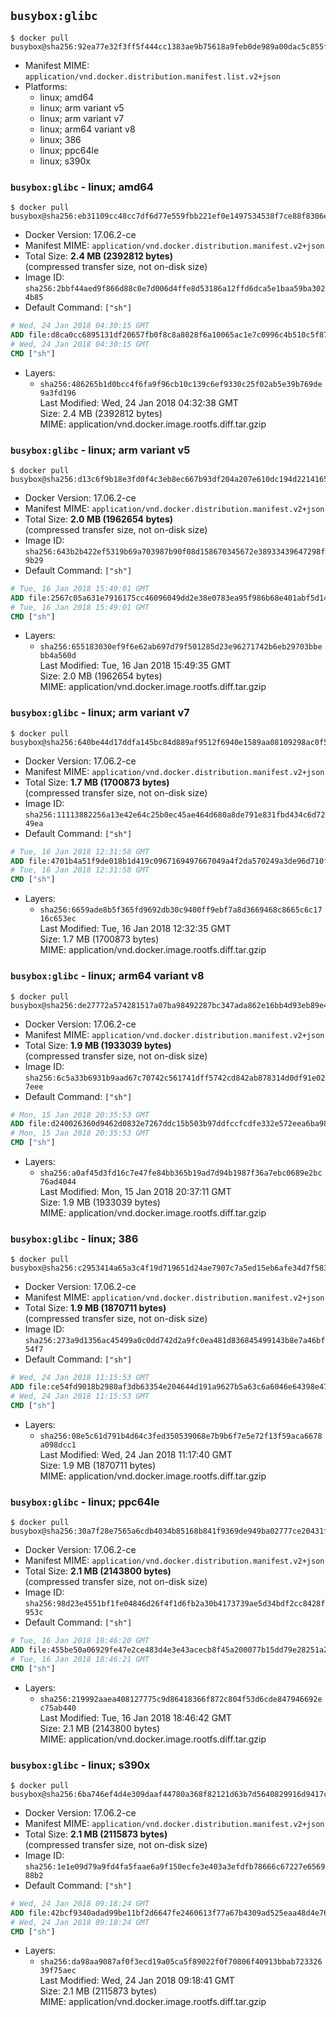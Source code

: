 ## `busybox:glibc`

```console
$ docker pull busybox@sha256:92ea77e32f3ff5f444cc1383ae9b75618a9feb0de989a00dac5c855f22e24127
```

-	Manifest MIME: `application/vnd.docker.distribution.manifest.list.v2+json`
-	Platforms:
	-	linux; amd64
	-	linux; arm variant v5
	-	linux; arm variant v7
	-	linux; arm64 variant v8
	-	linux; 386
	-	linux; ppc64le
	-	linux; s390x

### `busybox:glibc` - linux; amd64

```console
$ docker pull busybox@sha256:eb31109cc48cc7df6d77e559fbb221ef0e1497534538f7ce88f8306ee72b295a
```

-	Docker Version: 17.06.2-ce
-	Manifest MIME: `application/vnd.docker.distribution.manifest.v2+json`
-	Total Size: **2.4 MB (2392812 bytes)**  
	(compressed transfer size, not on-disk size)
-	Image ID: `sha256:2bbf44aed9f866d88c0e7d006d4ffe8d53186a12ffd6dca5e1baa59ba3024b85`
-	Default Command: `["sh"]`

```dockerfile
# Wed, 24 Jan 2018 04:30:15 GMT
ADD file:d8ca0cc6895131df20657fb0f8c8a8028f6a10065ac1e7c0996c4b510c5f87eb in / 
# Wed, 24 Jan 2018 04:30:15 GMT
CMD ["sh"]
```

-	Layers:
	-	`sha256:486265b1d0bcc4f6fa9f96cb10c139c6ef9330c25f02ab5e39b769de9a3fd196`  
		Last Modified: Wed, 24 Jan 2018 04:32:38 GMT  
		Size: 2.4 MB (2392812 bytes)  
		MIME: application/vnd.docker.image.rootfs.diff.tar.gzip

### `busybox:glibc` - linux; arm variant v5

```console
$ docker pull busybox@sha256:d13c6f9b18e3fd0f4c3eb8ec667b93df204a207e610dc194d2214165df12dd77
```

-	Docker Version: 17.06.2-ce
-	Manifest MIME: `application/vnd.docker.distribution.manifest.v2+json`
-	Total Size: **2.0 MB (1962654 bytes)**  
	(compressed transfer size, not on-disk size)
-	Image ID: `sha256:643b2b422ef5319b69a703987b90f08d158670345672e38933439647298f9b29`
-	Default Command: `["sh"]`

```dockerfile
# Tue, 16 Jan 2018 15:49:01 GMT
ADD file:2567c05a631e7916175cc46096049dd2e38e0783ea95f986b68e401abf5d1445 in / 
# Tue, 16 Jan 2018 15:49:01 GMT
CMD ["sh"]
```

-	Layers:
	-	`sha256:655183030ef9f6e62ab697d79f501285d23e96271742b6eb29703bbebb4a560d`  
		Last Modified: Tue, 16 Jan 2018 15:49:35 GMT  
		Size: 2.0 MB (1962654 bytes)  
		MIME: application/vnd.docker.image.rootfs.diff.tar.gzip

### `busybox:glibc` - linux; arm variant v7

```console
$ docker pull busybox@sha256:640be44d17ddfa145bc84d889af9512f6940e1589aa08109298ac0f5ed6a83b7
```

-	Docker Version: 17.06.2-ce
-	Manifest MIME: `application/vnd.docker.distribution.manifest.v2+json`
-	Total Size: **1.7 MB (1700873 bytes)**  
	(compressed transfer size, not on-disk size)
-	Image ID: `sha256:11113882256a13e42e64c25b0ec45ae464d680a8de791e831fbd434c6d7249ea`
-	Default Command: `["sh"]`

```dockerfile
# Tue, 16 Jan 2018 12:31:58 GMT
ADD file:4701b4a51f9de018b1d419c0967169497667049a4f2da570249a3de96d710f75 in / 
# Tue, 16 Jan 2018 12:31:58 GMT
CMD ["sh"]
```

-	Layers:
	-	`sha256:6659ade8b5f365fd9692db30c9400ff9ebf7a8d3669468c8665c6c1716c653ec`  
		Last Modified: Tue, 16 Jan 2018 12:32:35 GMT  
		Size: 1.7 MB (1700873 bytes)  
		MIME: application/vnd.docker.image.rootfs.diff.tar.gzip

### `busybox:glibc` - linux; arm64 variant v8

```console
$ docker pull busybox@sha256:de27772a574281517a07ba98492287bc347ada862e16bb4d93eb89e4f78e7424
```

-	Docker Version: 17.06.2-ce
-	Manifest MIME: `application/vnd.docker.distribution.manifest.v2+json`
-	Total Size: **1.9 MB (1933039 bytes)**  
	(compressed transfer size, not on-disk size)
-	Image ID: `sha256:6c5a33b6931b9aad67c70742c561741dff5742cd842ab878314d0df91e027eee`
-	Default Command: `["sh"]`

```dockerfile
# Mon, 15 Jan 2018 20:35:53 GMT
ADD file:d240026360d9462d0832e7267ddc15b503b97ddfccfcdfe332e572eea6ba98f4 in / 
# Mon, 15 Jan 2018 20:35:53 GMT
CMD ["sh"]
```

-	Layers:
	-	`sha256:a0af45d3fd16c7e47fe84bb365b19ad7d94b1987f36a7ebc0689e2bc76ad4044`  
		Last Modified: Mon, 15 Jan 2018 20:37:11 GMT  
		Size: 1.9 MB (1933039 bytes)  
		MIME: application/vnd.docker.image.rootfs.diff.tar.gzip

### `busybox:glibc` - linux; 386

```console
$ docker pull busybox@sha256:c2953414a65a3c4f19d719651d24ae7907c7a5ed15eb6afe34d7f583ab43c7e5
```

-	Docker Version: 17.06.2-ce
-	Manifest MIME: `application/vnd.docker.distribution.manifest.v2+json`
-	Total Size: **1.9 MB (1870711 bytes)**  
	(compressed transfer size, not on-disk size)
-	Image ID: `sha256:273a9d1356ac45499a0c0dd742d2a9fc0ea481d836845499143b8e7a46bf54f7`
-	Default Command: `["sh"]`

```dockerfile
# Wed, 24 Jan 2018 11:15:53 GMT
ADD file:ce54fd9018b2980af3db63354e204644d191a9627b5a63c6a6046e64398e4700 in / 
# Wed, 24 Jan 2018 11:15:53 GMT
CMD ["sh"]
```

-	Layers:
	-	`sha256:08e5c61d791b4d64c3fed350539068e7b9b6f7e5e72f13f59aca6678a098dcc1`  
		Last Modified: Wed, 24 Jan 2018 11:17:40 GMT  
		Size: 1.9 MB (1870711 bytes)  
		MIME: application/vnd.docker.image.rootfs.diff.tar.gzip

### `busybox:glibc` - linux; ppc64le

```console
$ docker pull busybox@sha256:30a7f28e7565a6cdb4034b85168b841f9369de949ba02777ce20431f8e2a7844
```

-	Docker Version: 17.06.2-ce
-	Manifest MIME: `application/vnd.docker.distribution.manifest.v2+json`
-	Total Size: **2.1 MB (2143800 bytes)**  
	(compressed transfer size, not on-disk size)
-	Image ID: `sha256:98d23e4551bf1fe04846d26f4f1d6fb2a30b4173739ae5d34bdf2cc8428f953c`
-	Default Command: `["sh"]`

```dockerfile
# Tue, 16 Jan 2018 18:46:20 GMT
ADD file:455be50a06929fe47e2ce483d4e3e43acecb8f45a200077b15dd79e28251a209 in / 
# Tue, 16 Jan 2018 18:46:21 GMT
CMD ["sh"]
```

-	Layers:
	-	`sha256:219992aaea408127775c9d86418366f872c804f53d6cde847946692ec75ab440`  
		Last Modified: Tue, 16 Jan 2018 18:46:42 GMT  
		Size: 2.1 MB (2143800 bytes)  
		MIME: application/vnd.docker.image.rootfs.diff.tar.gzip

### `busybox:glibc` - linux; s390x

```console
$ docker pull busybox@sha256:6ba746ef4d4e309daaf44780a368f82121d63b7d5640829916d9417c6c97b37b
```

-	Docker Version: 17.06.2-ce
-	Manifest MIME: `application/vnd.docker.distribution.manifest.v2+json`
-	Total Size: **2.1 MB (2115873 bytes)**  
	(compressed transfer size, not on-disk size)
-	Image ID: `sha256:1e1e09d79a9fd4fa5faae6a9f150ecfe3e403a3efdfb78666c67227e656988b2`
-	Default Command: `["sh"]`

```dockerfile
# Wed, 24 Jan 2018 09:18:24 GMT
ADD file:42bcf9340adad99be11bf2d6647fe2460613f77a67b4309ad525eaa48d4e76c5 in / 
# Wed, 24 Jan 2018 09:18:24 GMT
CMD ["sh"]
```

-	Layers:
	-	`sha256:da98aa9087af0f3ecd19a05ca5f89022f0f70806f40913bbab72332639f75aec`  
		Last Modified: Wed, 24 Jan 2018 09:18:41 GMT  
		Size: 2.1 MB (2115873 bytes)  
		MIME: application/vnd.docker.image.rootfs.diff.tar.gzip
